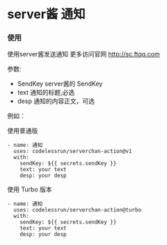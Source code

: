 # server酱 通知

### 使用

使用server酱发送通知
更多访问官网 http://sc.ftqq.com

参数: 
  + SendKey server酱的 SendKey
  + text 通知的标题,必选
  + desp 通知的内容正文，可选


例如：

使用普通版
```
- name: 通知
  uses: codelessrun/serverchan-action@v1
  with:
    sendKey: ${{ secrets.sendKey }}
    text: your text
    desp: your desp
```

使用 Turbo 版本
```
- name: 通知
  uses: codelessrun/serverchan-action@turbo
  with:
    sendKey: ${{ secrets.sendKey }}
    text: your text
    desp: your desp
```
